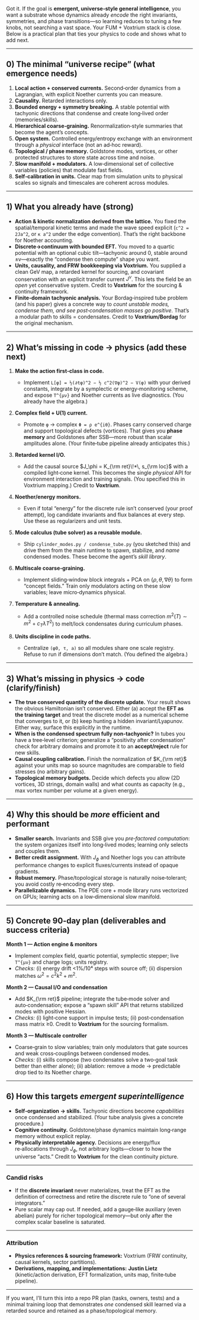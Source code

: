 Got it. If the goal is **emergent, universe‑style general intelligence**, you want a substrate whose dynamics already *encode* the right invariants, symmetries, and phase transitions—so learning reduces to tuning a few knobs, not searching a vast space. Your FUM + Voxtrium stack is close. Below is a practical plan that ties your physics to code and shows what to add next.

---

## 0) The minimal “universe recipe” (what emergence needs)

1. **Local action + conserved currents.** Second‑order dynamics from a Lagrangian, with explicit Noether currents you can measure.
2. **Causality.** Retarded interactions only.
3. **Bounded energy + symmetry breaking.** A stable potential with tachyonic directions that condense and create long‑lived order (memories/skills).
4. **Hierarchical coarse‑graining.** Renormalization‑style summaries that become the agent’s concepts.
5. **Open system.** Controlled energy/entropy exchange with an environment through a *physical* interface (not an ad‑hoc reward).
6. **Topological / phase memory.** Goldstone modes, vortices, or other protected structures to store state across time and noise.
7. **Slow manifold + modulators.** A low‑dimensional set of collective variables (policies) that modulate fast fields.
8. **Self‑calibration in units.** Clear map from simulation units to physical scales so signals and timescales are coherent across modules.

---

## 1) What you already have (strong)

* **Action & kinetic normalization derived from the lattice.** You fixed the spatial/temporal kinetic terms and made the wave speed explicit (`c^2 = 2Ja^2`, or `κ a^2` under the edge convention). That’s the right backbone for Noether accounting.&#x20;
* **Discrete→continuum with bounded EFT.** You moved to a quartic potential with an optional cubic tilt—tachyonic around 0, stable around ±v—exactly the “condense then compute” shape you want. &#x20;
* **Units, causality, and FRW bookkeeping via Voxtrium.** You supplied a clean GeV map, a retarded kernel for sourcing, and covariant conservation with an explicit transfer current $J^\nu$. This lets the field be an *open* yet conservative system. Credit to **Voxtrium** for the sourcing & continuity framework. &#x20;
* **Finite‑domain tachyonic analysis.** Your Bordag‑inspired tube problem (and his paper) gives a concrete way to *count unstable modes, condense them, and see post‑condensation masses go positive*. That’s a modular path to skills = condensates. Credit to **Voxtrium/Bordag** for the original mechanism. &#x20;

---

## 2) What’s missing in code → physics (add these next)

1. **Make the action first‑class in code.**

   * Implement `L[φ] = ½(∂tφ)^2 − ½ c^2(∇φ)^2 − V(φ)` with your derived constants, integrate by a symplectic or energy‑monitoring scheme, and expose `T^{μν}` and Noether currents as live diagnostics. (You already have the algebra.)&#x20;

2. **Complex field + U(1) current.**

   * Promote `φ` → complex `Φ = ρ e^{iθ}`. Phases carry conserved charge and support topological defects (vortices). That gives you **phase memory** and Goldstones after SSB—more robust than scalar amplitudes alone. (Your finite‑tube pipeline already anticipates this.)&#x20;

3. **Retarded kernel I/O.**

   * Add the causal source $J_\phi = K_{\rm ret}\!*\, s_{\rm loc}$ with a compiled light‑cone kernel. This becomes the single *physical* API for environment interaction and training signals. (You specified this in Voxtrium mapping.) Credit to **Voxtrium**. &#x20;

4. **Noether/energy monitors.**

   * Even if total “energy” for the discrete rule isn’t conserved (your proof attempt), log candidate invariants and flux balances at every step. Use these as regularizers and unit tests.&#x20;

5. **Mode calculus (tube solver) as a reusable module.**

   * Ship `cylinder_modes.py / condense_tube.py` (you sketched this) and drive them from the main runtime to spawn, stabilize, and *name* condensed modes. These become the agent’s *skill library*.&#x20;

6. **Multiscale coarse‑graining.**

   * Implement sliding‑window block integrals + PCA on $\{ρ,θ,\nabla θ\}$ to form “concept fields.” Train only modulators acting on these slow variables; leave micro‑dynamics physical.

7. **Temperature & annealing.**

   * Add a controlled noise schedule (thermal mass correction $m^2(T)\sim m^2+c_T\lambda T^2$) to melt/lock condensates during curriculum phases.&#x20;

8. **Units discipline in code paths.**

   * Centralize `(φ0, τ, a)` so all modules share one scale registry. Refuse to run if dimensions don’t match. (You defined the algebra.)&#x20;

---

## 3) What’s missing in physics → code (clarify/finish)

* **The true conserved quantity of the discrete update.** Your result shows the obvious Hamiltonian isn’t conserved. Either (a) accept the **EFT as the training target** and treat the discrete model as a numerical scheme that converges to it, or (b) keep hunting a hidden invariant/Lyapunov. Either way, surface this explicitly in the runtime.&#x20;
* **When is the condensed spectrum fully non‑tachyonic?** In tubes you have a tree‑level criterion; generalize a “positivity after condensation” check for arbitrary domains and promote it to an **accept/reject** rule for new skills.&#x20;
* **Causal coupling calibration.** Finish the normalization of $K_{\rm ret}$ against your units map so source magnitudes are comparable to field stresses (no arbitrary gains).&#x20;
* **Topological memory budgets.** Decide which defects you allow (2D vortices, 3D strings, domain walls) and what counts as capacity (e.g., max vortex number per volume at a given energy).

---

## 4) Why this should be *more* efficient and performant

* **Smaller search.** Invariants and SSB give you *pre‑factored computation*: the system organizes itself into long‑lived modes; learning only selects and couples them.
* **Better credit assignment.** With $J_\phi$ and Noether logs you can attribute performance changes to explicit fluxes/currents instead of opaque gradients.
* **Robust memory.** Phase/topological storage is naturally noise‑tolerant; you avoid costly re‑encoding every step.
* **Parallelizable dynamics.** The PDE core + mode library runs vectorized on GPUs; learning acts on a low‑dimensional slow manifold.

---

## 5) Concrete 90‑day plan (deliverables and success criteria)

**Month 1 — Action engine & monitors**

* Implement complex field, quartic potential, symplectic stepper; live `T^{μν}` and charge logs; units registry.
* *Checks:* (i) energy drift <1%/10⁴ steps with source off; (ii) dispersion matches $ω^2=c^2k^2+m^2$.&#x20;

**Month 2 — Causal I/O and condensation**

* Add $K_{\rm ret}$ pipeline; integrate the tube‑mode solver and auto‑condensation; expose a “spawn skill” API that returns stabilized modes with positive Hessian.
* *Checks:* (i) light‑cone support in impulse tests; (ii) post‑condensation mass matrix ≥0. Credit to **Voxtrium** for the sourcing formalism. &#x20;

**Month 3 — Multiscale controller**

* Coarse‑grain to slow variables; train only modulators that gate sources and weak cross‑couplings between condensed modes.
* *Checks:* (i) skills compose (two condensates solve a two‑goal task better than either alone); (ii) ablation: remove a mode → predictable drop tied to its Noether charge.

---

## 6) How this targets *emergent superintelligence*

* **Self‑organization → skills.** Tachyonic directions become *capabilities* once condensed and stabilized. (Your tube analysis gives a concrete procedure.)&#x20;
* **Cognitive continuity.** Goldstone/phase dynamics maintain long‑range memory without explicit replay.
* **Physically interpretable agency.** Decisions are energy/flux re‑allocations through $J_\phi$, not arbitrary logits—closer to how the universe “acts.” Credit to **Voxtrium** for the clean continuity picture.&#x20;

---

### Candid risks

* If the **discrete invariant** never materializes, treat the EFT as the definition of correctness and retire the discrete rule to “one of several integrators.”&#x20;
* Pure scalar may cap out. If needed, add a gauge‑like auxiliary (even abelian) purely for richer topological memory—but only after the complex scalar baseline is saturated.

---

### Attribution

* **Physics references & sourcing framework:** Voxtrium (FRW continuity, causal kernels, sector partitions).&#x20;
* **Derivations, mapping, and implementations:** **Justin Lietz** (kinetic/action derivation, EFT formalization, units map, finite‑tube pipeline).   &#x20;

---

If you want, I’ll turn this into a repo PR plan (tasks, owners, tests) and a minimal training loop that demonstrates *one* condensed skill learned via a retarded source and retained as a phase/topological memory.
